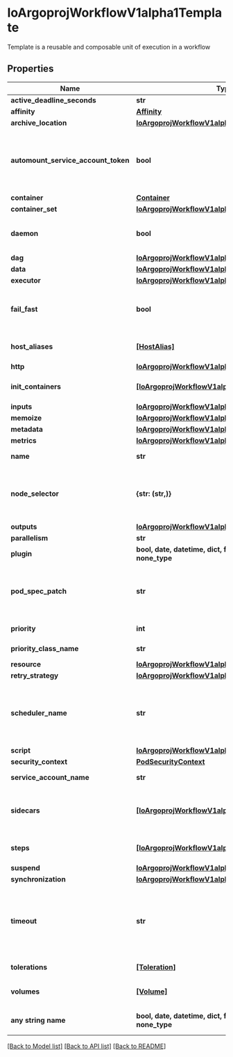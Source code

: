 # IoArgoprojWorkflowV1alpha1Template

Template is a reusable and composable unit of execution in a workflow

## Properties
Name | Type | Description | Notes
------------ | ------------- | ------------- | -------------
**active_deadline_seconds** | **str** |  | [optional] 
**affinity** | [**Affinity**](Affinity.md) |  | [optional] 
**archive_location** | [**IoArgoprojWorkflowV1alpha1ArtifactLocation**](IoArgoprojWorkflowV1alpha1ArtifactLocation.md) |  | [optional] 
**automount_service_account_token** | **bool** | AutomountServiceAccountToken indicates whether a service account token should be automatically mounted in pods. ServiceAccountName of ExecutorConfig must be specified if this value is false. | [optional] 
**container** | [**Container**](Container.md) |  | [optional] 
**container_set** | [**IoArgoprojWorkflowV1alpha1ContainerSetTemplate**](IoArgoprojWorkflowV1alpha1ContainerSetTemplate.md) |  | [optional] 
**daemon** | **bool** | Daemon will allow a workflow to proceed to the next step so long as the container reaches readiness | [optional] 
**dag** | [**IoArgoprojWorkflowV1alpha1DAGTemplate**](IoArgoprojWorkflowV1alpha1DAGTemplate.md) |  | [optional] 
**data** | [**IoArgoprojWorkflowV1alpha1Data**](IoArgoprojWorkflowV1alpha1Data.md) |  | [optional] 
**executor** | [**IoArgoprojWorkflowV1alpha1ExecutorConfig**](IoArgoprojWorkflowV1alpha1ExecutorConfig.md) |  | [optional] 
**fail_fast** | **bool** | FailFast, if specified, will fail this template if any of its child pods has failed. This is useful for when this template is expanded with &#x60;withItems&#x60;, etc. | [optional] 
**host_aliases** | [**[HostAlias]**](HostAlias.md) | HostAliases is an optional list of hosts and IPs that will be injected into the pod spec | [optional] 
**http** | [**IoArgoprojWorkflowV1alpha1HTTP**](IoArgoprojWorkflowV1alpha1HTTP.md) |  | [optional] 
**init_containers** | [**[IoArgoprojWorkflowV1alpha1UserContainer]**](IoArgoprojWorkflowV1alpha1UserContainer.md) | InitContainers is a list of containers which run before the main container. | [optional] 
**inputs** | [**IoArgoprojWorkflowV1alpha1Inputs**](IoArgoprojWorkflowV1alpha1Inputs.md) |  | [optional] 
**memoize** | [**IoArgoprojWorkflowV1alpha1Memoize**](IoArgoprojWorkflowV1alpha1Memoize.md) |  | [optional] 
**metadata** | [**IoArgoprojWorkflowV1alpha1Metadata**](IoArgoprojWorkflowV1alpha1Metadata.md) |  | [optional] 
**metrics** | [**IoArgoprojWorkflowV1alpha1Metrics**](IoArgoprojWorkflowV1alpha1Metrics.md) |  | [optional] 
**name** | **str** | Name is the name of the template | [optional] 
**node_selector** | **{str: (str,)}** | NodeSelector is a selector to schedule this step of the workflow to be run on the selected node(s). Overrides the selector set at the workflow level. | [optional] 
**outputs** | [**IoArgoprojWorkflowV1alpha1Outputs**](IoArgoprojWorkflowV1alpha1Outputs.md) |  | [optional] 
**parallelism** | **str** |  | [optional] 
**plugin** | **bool, date, datetime, dict, float, int, list, str, none_type** | Plugin is an Object with exactly one key | [optional] 
**pod_spec_patch** | **str** | PodSpecPatch holds strategic merge patch to apply against the pod spec. Allows parameterization of container fields which are not strings (e.g. resource limits). | [optional] 
**priority** | **int** | Priority to apply to workflow pods. | [optional] 
**priority_class_name** | **str** | PriorityClassName to apply to workflow pods. | [optional] 
**resource** | [**IoArgoprojWorkflowV1alpha1ResourceTemplate**](IoArgoprojWorkflowV1alpha1ResourceTemplate.md) |  | [optional] 
**retry_strategy** | [**IoArgoprojWorkflowV1alpha1RetryStrategy**](IoArgoprojWorkflowV1alpha1RetryStrategy.md) |  | [optional] 
**scheduler_name** | **str** | If specified, the pod will be dispatched by specified scheduler. Or it will be dispatched by workflow scope scheduler if specified. If neither specified, the pod will be dispatched by default scheduler. | [optional] 
**script** | [**IoArgoprojWorkflowV1alpha1ScriptTemplate**](IoArgoprojWorkflowV1alpha1ScriptTemplate.md) |  | [optional] 
**security_context** | [**PodSecurityContext**](PodSecurityContext.md) |  | [optional] 
**service_account_name** | **str** | ServiceAccountName to apply to workflow pods | [optional] 
**sidecars** | [**[IoArgoprojWorkflowV1alpha1UserContainer]**](IoArgoprojWorkflowV1alpha1UserContainer.md) | Sidecars is a list of containers which run alongside the main container Sidecars are automatically killed when the main container completes | [optional] 
**steps** | [**[IoArgoprojWorkflowV1alpha1ParallelSteps]**](IoArgoprojWorkflowV1alpha1ParallelSteps.md) | Steps define a series of sequential/parallel workflow steps | [optional] 
**suspend** | [**IoArgoprojWorkflowV1alpha1SuspendTemplate**](IoArgoprojWorkflowV1alpha1SuspendTemplate.md) |  | [optional] 
**synchronization** | [**IoArgoprojWorkflowV1alpha1Synchronization**](IoArgoprojWorkflowV1alpha1Synchronization.md) |  | [optional] 
**timeout** | **str** | Timeout allows to set the total node execution timeout duration counting from the node&#39;s start time. This duration also includes time in which the node spends in Pending state. This duration may not be applied to Step or DAG templates. | [optional] 
**tolerations** | [**[Toleration]**](Toleration.md) | Tolerations to apply to workflow pods. | [optional] 
**volumes** | [**[Volume]**](Volume.md) | Volumes is a list of volumes that can be mounted by containers in a template. | [optional] 
**any string name** | **bool, date, datetime, dict, float, int, list, str, none_type** | any string name can be used but the value must be the correct type | [optional]

[[Back to Model list]](../README.md#documentation-for-models) [[Back to API list]](../README.md#documentation-for-api-endpoints) [[Back to README]](../README.md)


